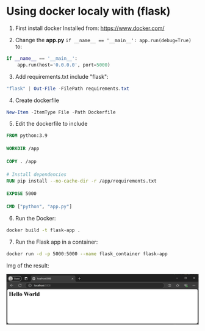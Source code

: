 
# Using docker localy with (flask)

1. First install docker
Installed from: https://www.docker.com/


2. Change the **app.py** `if __name__ == '__main__': app.run(debug=True)` to:
```py
if __name__ == '__main__':
    app.run(host='0.0.0.0', port=5000)
```

3. Add requirements.txt include "flask":
```PowerShell
"flask" | Out-File -FilePath requirements.txt
```

4. Create dockerfile
```PowerShell
New-Item -ItemType File -Path Dockerfile
```

5. Edit the dockerfile to include
```dockerfile
FROM python:3.9

WORKDIR /app

COPY . /app

# Install dependencies
RUN pip install --no-cache-dir -r /app/requirements.txt

EXPOSE 5000

CMD ["python", "app.py"]
```

6. Run the Docker:
```sh
docker build -t flask-app .
```
7. Run the Flask app in a container:
```sh
docker run -d -p 5000:5000 --name flask_container flask-app
```

Img of the result:

![New Endpoint](img_readme/img_docker_first-run.png)
